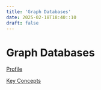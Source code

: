 ```yaml
---
title: 'Graph Databases'
date: 2025-02-18T18:40::10
draft: false
---
```


# Graph Databases

[Profile](Graph%20Databases%2010295f512a294b868cf46f73ca740dff/Profile%2037ee30980fa74029b0e23e33811941d2.md)

[Key Concepts](Graph%20Databases%2010295f512a294b868cf46f73ca740dff/Key%20Concepts%20077258ba0a79469aa22071c89f79766b.md)
